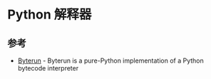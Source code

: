 # Python 解释器

## 参考

* [Byterun](https://github.com/aosabook/500lines/tree/master/interpreter) - Byterun is a pure-Python implementation of a Python bytecode interpreter
